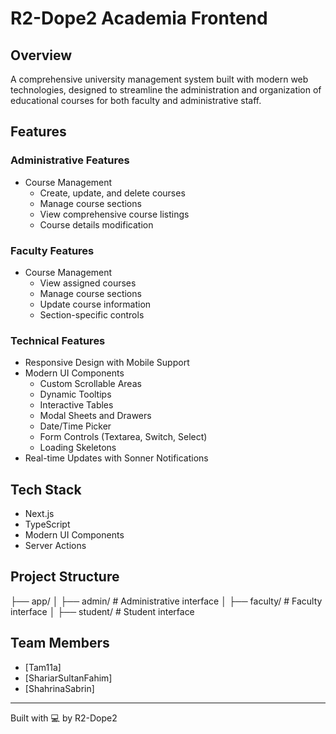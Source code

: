 # R2-Dope2 Academia Frontend

## Overview
A comprehensive university management system built with modern web technologies, designed to streamline the administration and organization of educational courses for both faculty and administrative staff.

## Features

### Administrative Features
- Course Management
  - Create, update, and delete courses
  - Manage course sections
  - View comprehensive course listings
  - Course details modification

### Faculty Features
- Course Management
  - View assigned courses
  - Manage course sections
  - Update course information
  - Section-specific controls

### Technical Features
- Responsive Design with Mobile Support
- Modern UI Components
  - Custom Scrollable Areas
  - Dynamic Tooltips
  - Interactive Tables
  - Modal Sheets and Drawers
  - Date/Time Picker
  - Form Controls (Textarea, Switch, Select)
  - Loading Skeletons
- Real-time Updates with Sonner Notifications

## Tech Stack
- Next.js
- TypeScript
- Modern UI Components
- Server Actions

## Project Structure
├── app/
│ ├── admin/ # Administrative interface
│ ├── faculty/ # Faculty interface
│ ├── student/ # Student interface


## Team Members
- [Tam11a]
- [ShariarSultanFahim]
- [ShahrinaSabrin]

---
Built with 💻 by R2-Dope2